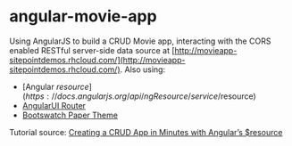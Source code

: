 # angular-movie-app

Using AngularJS to build a CRUD Movie app, interacting with the CORS enabled RESTful server-side data source at
[http://movieapp-sitepointdemos.rhcloud.com/](http://movieapp-sitepointdemos.rhcloud.com/). Also using:
- [Angular $resource](https://docs.angularjs.org/api/ngResource/service/$resource)
- [AngularUI Router](https://github.com/angular-ui/ui-router)
- [Bootswatch Paper Theme](https://bootswatch.com/paper/)

Tutorial source: [Creating a CRUD App in Minutes with Angular’s $resource](https://www.sitepoint.com/creating-crud-app-minutes-angulars-resource/)
